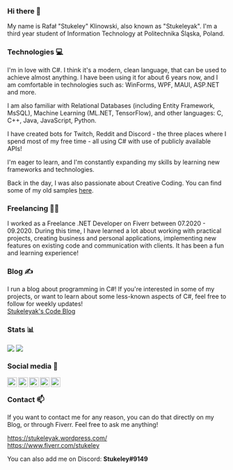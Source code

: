 ### Hi there 👋
My name is Rafał "Stukeley" Klinowski, also known as "Stukeleyak". I'm a third year student of Information Technology at Politechnika Śląska, Poland.

### Technologies 💻
I'm in love with C#. I think it's a modern, clean language, that can be used to achieve almost anything. I have been using it for about 6 years now, and I am comfortable in technologies such as: WinForms, WPF, MAUI, ASP.NET and more.

I am also familiar with Relational Databases (including Entity Framework, MsSQL), Machine Learning (ML.NET, TensorFlow), and other languages: C, C++, Java, JavaScript, Python.

I have created bots for Twitch, Reddit and Discord - the three places where I spend most of my free time - all using C# with use of publicly available APIs!

I'm eager to learn, and I'm constantly expanding my skills by learning new frameworks and technologies.

Back in the day, I was also passionate about Creative Coding. You can find some of my old samples [here](https://github.com/Stukeley/p5js-projects).

### Freelancing 👨‍💻
I worked as a Freelance .NET Developer on Fiverr between 07.2020 - 09.2020. During this time, I have learned a lot about working with practical projects, creating business and personal applications, implementing new features on existing code and communication with clients. It has been a fun and learning experience!

### Blog ✍
I run a blog about programming in C#! If you're interested in some of my projects, or want to learn about some less-known aspects of C#, feel free to follow for weekly updates!  
[Stukeleyak's Code Blog](https://stukeleyak.wordpress.com/)

### Stats 📊

<img align="center" src="https://github-readme-stats.vercel.app/api/top-langs/?username=Stukeley" /> <img align="center" src="https://github-readme-stats.vercel.app/api//?username=Stukeley" />

### Social media 💬

<a href="https://www.linkedin.com/in/stukeleyak/">
  <img align="left" alt="My Linkedin Profile" width="22px" src="https://simpleicons.org/icons/linkedin.svg" />
</a>

<a href="https://twitch.tv/Stukeleyak">
  <img align="left" alt="My Twitch Page" width="22px" src="https://simpleicons.org/icons/twitch.svg" />
</a>

<a href="https://stukeleyak.com">
  <img align="left" alt="My Blog" width="22px" src="https://simpleicons.org/icons/wordpress.svg" />
</a>

<a href="http://instagram.com/stukeleyak">
  <img align="left" alt="My Instagram" width="22px" src="https://simpleicons.org/icons/instagram.svg" />
</a>

<a href="https://www.fiverr.com/stukeley">
  <img align="left" alt="My Instagram" width="22px" src="https://simpleicons.org/icons/fiverr.svg" />
</a>

<br/>


### Contact 📫
If you want to contact me for any reason, you can do that directly on my Blog, or through Fiverr. Feel free to ask me anything!

https://stukeleyak.wordpress.com/  
https://www.fiverr.com/stukeley

You can also add me on Discord: **Stukeley#9149**


<!--
**Stukeley/Stukeley** is a ✨ _special_ ✨ repository because its `README.md` (this file) appears on your GitHub profile.

Here are some ideas to get you started:

- 🔭 I’m currently working on ...
- 🌱 I’m currently learning ...
- 👯 I’m looking to collaborate on ...
- 🤔 I’m looking for help with ...
- 💬 Ask me about ...
- 📫 How to reach me: ...
- 😄 Pronouns: ...
- ⚡ Fun fact: ...
-->
